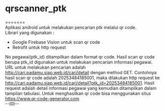 # qrscanner_ptk
=======  
Aplikasi android untuk melakukan pencarian ptk melalui qr code.  
Librari yang digunakan :
* Google Firebase Vision untuk scan qr code
* Retrofit untuk http request

No pegawai(ptk_id) ditampilkan dalam format qr code. Hasil scan qr code berupa ptk_id digunakan untuk melakukan pencarian informasi pegawai. URL untuk melakukan pencarian adalah http://cari.padamu.siap.web.id/cari/detail dengan method GET. Contohnya hasil scan qr code adalah 20253484185001, maka dilakukan http request ke http://cari.padamu.siap.web.id/cari/detail?ptk_id=20253484185001. Hasil request adalah detail informasi pegawai yang kemudian ditampilkan dalam tampilan tabulasi. Untuk menghasilkan qr code bisa menggunakan situs https://www.qr-code-generator.com  
--(0)--
 
